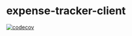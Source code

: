 # expense-tracker-client
[![codecov](https://codecov.io/gh/FIL1994/expense-tracker-client/branch/master/graph/badge.svg)](https://codecov.io/gh/FIL1994/expense-tracker-client)
